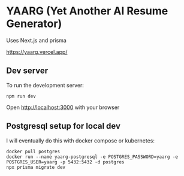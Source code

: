 # YAARG (Yet Another AI Resume Generator)

Uses Next.js and prisma

https://yaarg.vercel.app/

## Dev server

To run the development server:

`npm run dev`

Open [http://localhost:3000](http://localhost:3000) with your browser


## Postgresql setup for local dev

I will eventually do this with docker compose or kubernetes:

```
docker pull postgres
docker run --name yaarg-postgresql -e POSTGRES_PASSWORD=yaarg -e POSTGRES_USER=yaarg -p 5432:5432 -d postgres 
npx prisma migrate dev
```